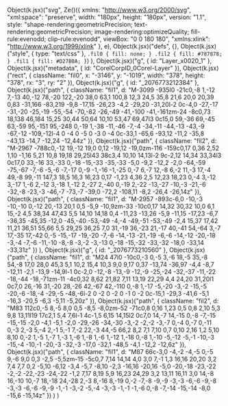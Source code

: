 Object(k.jsx)("svg", Ze()({
  xmlns: "http://www.w3.org/2000/svg",
  "xml:space": "preserve",
  width: "180px",
  height: "180px",
  version: "1.1",
  style: "shape-rendering:geometricPrecision; text-rendering:geometricPrecision; image-rendering:optimizeQuality; fill-rule:evenodd; clip-rule:evenodd",
  viewBox: "0 0 180 180",
  "xmlns:xlink": "http://www.w3.org/1999/xlink"
}, e),
Object(k.jsx)("defs", {}, 
  Object(k.jsx)("style", { type: "text/css" }, `
    .fil0 { fill: none; }
    .fil2 { fill: #787878; }
    .fil1 { fill: #D27B0A; }
  `)
),
Object(k.jsx)("g", { id: "Layer_x0020_1" }, 
  Object(k.jsx)("metadata", { id: "CorelCorpID_0Corel-Layer" }),
  Object(k.jsx)("rect", { className: "fil0", x: "-3146", y: "-1019", width: "378", height: "378", rx: "3", ry: "2" }),
  Object(k.jsx)("g", { id: "_2076773212384" }, 
    Object(k.jsx)("path", { className: "fil1", d: "M-3099 -935l0 -21c0,-8 1,-12 7,-13 40,-12 78,-20 122,-20 38,0 63,1 100,8 12,3 24,5 35,8 21,6 20,0 20,39 0,83 -31,166 -83,219 -9,8 -17,15 -26,23 -4,2 -29,20 -31,20l-2 0c-4,0 -27,-17 -31,-20 -25,-19 -55,-54 -70,-82 -26,-49 -41,-100 -41,-161zm-24 -8c0,73 18,138 46,184 15,25 30,44 50,64 10,10 53,47 69,47l3 0c15,0 59,-36 69,-45 63,-59 95,-151 95,-248 0,-19 1,-38 -11,-46 -7,-4 -34,-11 -44,-13 -43,-9 -67,-12 -109,-12l-4 0 -4 0 -5 0 -3 0 -4 0c-33,1 -65,6 -93,12 -11,2 -35,8 -43,13 -14,7 -12,24 -12,44z" }),
    Object(k.jsx)("path", { className: "fil2", d: "M-2967 -788c0,-12 19,-12 19,0 0,12 -19,12 -19,0zm-116 -159c0,17 0,36 2,52 1,10 -1,16 5,21 10,8 19,18 29,25l43 38c3,4 10,10 14,13l-2 9c-2,12 14,34 33,34l3 0c17,0 33,-16 33,-33 0,-18 -15,-33 -35,-33 -5,0 -9,2 -12,2 -2,0 -64,-59 -75,-67 -7,-6 -5,-6 -7,-17 0,-9 -1,-16 -1,-25 0,-7 6,-7 12,-8 6,-2 11,-3 17,-4 49,-8 99,-11 147,3 18,5 16,3 16,23 0,17 -1,23 4,36 2,5 12,23 18,23 0,-4 3,-12 3,-17 1,-6 2,-12 3,-18 1,-12 2,-27 2,-40 0,-19 2,-22 -13,-27 -10,-3 -21,-6 -32,-8 -23,-3 -46,-7 -73,-7 -39,0 -72,2 -108,11 -8,2 -26,4 -26,14z" }),
    Object(k.jsx)("path", { className: "fil1", d: "M-2957 -893c-6,0 -10,-3 -10,-10 0,-12 20,-13 20,1 0,5 -5,9 -10,9zm-33 -10c0,17 14,32 30,32 10,0 6,1 15,-2 4,5 38,34 47,43 5,5 14,10 14,18 0,4 -11,23 -13,26 -5,9 -11,15 -17,23 -6,7 -36,35 -45,35 -12,0 -45,-40 -53,-49 -4,-4 -49,-51 -53,-49 -2,4 15,37 17,42 11,21 36,51 55,66 5,5 29,25 36,25 7,0 31,-19 36,-23 21,-17 40,-41 54,-64 3,-7 17,-35 17,-42 0,-5 -15,-17 -19,-20 -7,-6 -14,-13 -21,-19 -6,-6 -14,-12 -20,-18 -3,-4 -7,-6 -11,-10 -8,-8 -3,-2 -3,-13 0,-18 -15,-32 -33,-32 -18,0 -33,14 -33,31z" })
  ),
  Object(k.jsx)("g", { id: "_2076773210560" }, 
    Object(k.jsx)("path", { className: "fil1", d: "M24 47l0 -10c0,-3 0,-5 3,-6 18,-5 35,-8 54,-8 17,0 28,0 45,3 5,1 10,2 15,4 10,3 9,0 9,17 0,37 -13,74 -36,97 -4,4 -8,7 -12,11 -2,1 -13,9 -14,9l-1 0c-2,0 -12,-8 -13,-9 -12,-9 -25,-24 -32,-37 -11,-22 -18,-44 -18,-71zm-11 -4c0,32 8,62 21,82 7,11 13,19 22,29 4,4 24,20 31,20l1 0c7,0 26,-16 31,-20 28,-26 42,-67 42,-110 0,-8 1,-17 -5,-20 -3,-2 -15,-5 -20,-6 -18,-4 -29,-5 -48,-6l-2 0 -2 0 -2 0 -1 0 -2 0c-15,1 -29,3 -41,6 -5,1 -16,3 -20,5 -6,3 -5,11 -5,20z" }),
    Object(k.jsx)("path", { className: "fil2", d: "M83 112c0,-5 8,-5 8,0 0,5 -8,5 -8,0zm-52 -71c0,8 0,16 1,23 0,5 0,8 2,10 5,3 9,8 13,11l19 17c2,1 5,4 7,6l-1 4c-1,5 6,15 14,15l2 0c7,0 14,-7 14,-15 0,-8 -7,-15 -15,-15 -2,0 -4,1 -5,1 -2,0 -29,-26 -34,-30 -3,-2 -2,-2 -3,-7 0,-4 0,-7 0,-11 0,-3 2,-3 5,-4 2,-1 5,-1 7,-2 22,-3 44,-5 66,2 8,2 7,1 7,10 0,7 0,10 2,16 1,2 5,10 8,10 0,-2 1,-5 1,-7 1,-3 1,-6 1,-8 1,-6 1,-12 1,-18 0,-8 1,-10 -5,-12 -5,-1 -10,-3 -15,-4 -10,-1 -20,-3 -32,-3 -17,0 -32,1 -48,5 -4,1 -12,2 -12,6z" }),
    Object(k.jsx)("path", { className: "fil1", d: "M87 66c-3,0 -4,-2 -4,-5 0,-5 9,-6 9,0 0,3 -2,5 -5,5zm-15 -5c0,7 7,14 14,14 4,0 3,0 7,-1 1,3 16,16 20,20 3,2 7,4 7,7 0,2 -5,10 -6,12 -3,4 -5,7 -8,10 -2,3 -16,16 -20,16 -5,0 -20,-18 -23,-22 -2,-2 -22,-23 -24,-22 -1,2 7,17 8,19 5,9 16,23 24,29 3,2 13,11 16,11 3,0 14,-8 16,-10 10,-7 18,-18 24,-28 2,-3 8,-16 8,-19 0,-2 -7,-8 -9,-9 -3,-3 -6,-6 -9,-8 -3,-3 -6,-6 -9,-9 -1,-1 -3,-2 -5,-4 -3,-3 -1,-1 -1,-6 0,-8 -7,-14 -15,-14 -8,0 -15,6 -15,14z" })
  )
)
